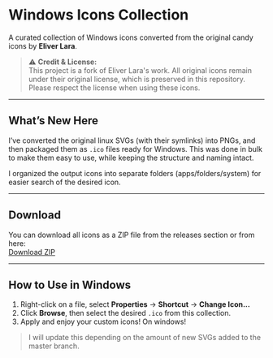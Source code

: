 # Windows Icons Collection

A curated collection of Windows icons converted from the original candy icons by **Eliver Lara**.  

> ⚠️ **Credit & License:**  
> This project is a fork of Eliver Lara's work. All original icons remain under their original license, which is preserved in this repository. Please respect the license when using these icons.

---

## What’s New Here

I’ve converted the original linux SVGs (with their symlinks) into PNGs, and then packaged them as `.ico` files ready for Windows. This was done in bulk to make them easy to use, while keeping the structure and naming intact.  

I organized the output icons into separate folders (apps/folders/system) for easier search of the desired icon.

---

## Download

You can download all icons as a ZIP file from the releases section or from here:  
[Download ZIP](https://github.com/crz-dev/candy-icons-windows/archive/refs/heads/main.zip)

---

## How to Use in Windows
  
1. Right-click on a file, select **Properties** → **Shortcut** → **Change Icon…**  
2. Click **Browse**, then select the desired `.ico` from this collection.  
3. Apply and enjoy your custom icons! On windows!  

> I will update this depending on the amount of new SVGs added to the master branch.
